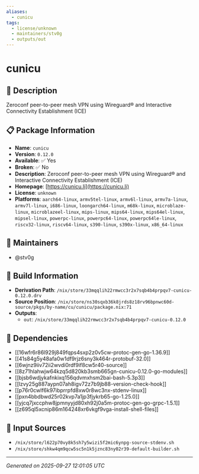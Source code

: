 ```yaml
---
aliases:
  - cunicu
tags:
  - license/unknown
  - maintainers/stv0g
  - outputs/out
---
```


# cunicu

## 📝 Description

Zeroconf peer-to-peer mesh VPN using Wireguard® and Interactive Connectivity Establishment (ICE)

## 📋 Package Information

- **Name**: `cunicu`
- **Version**: `0.12.0`
- **Available**: ✅ Yes
- **Broken**: ✅ No
- **Description**: Zeroconf peer-to-peer mesh VPN using Wireguard® and Interactive Connectivity Establishment (ICE)
- **Homepage**: [https://cunicu.li](https://cunicu.li)
- **License**: `unknown`
- **Platforms**: `aarch64-linux`, `armv5tel-linux`, `armv6l-linux`, `armv7a-linux`, `armv7l-linux`, `i686-linux`, `loongarch64-linux`, `m68k-linux`, `microblaze-linux`, `microblazeel-linux`, `mips-linux`, `mips64-linux`, `mips64el-linux`, `mipsel-linux`, `powerpc-linux`, `powerpc64-linux`, `powerpc64le-linux`, `riscv32-linux`, `riscv64-linux`, `s390-linux`, `s390x-linux`, `x86_64-linux`
## 👥 Maintainers

- @stv0g


## 🔧 Build Information

- **Derivation Path**: `/nix/store/33mqqlih22rmwcc3r2x7sqb4b4prpqv7-cunicu-0.12.0.drv`
- **Source Position**: `/nix/store/ns30sqxb36k8jrds8z18rv96bpnwc60d-source/pkgs/by-name/cu/cunicu/package.nix:71`
- **Outputs**:
  - `out`:  `/nix/store/33mqqlih22rmwcc3r2x7sqb4b4prpqv7-cunicu-0.12.0`

## 🔗 Dependencies

- [[16wfr6r86l929j849fqps4sxp2z0v5cw-protoc-gen-go-1.36.9]]
- [[41s84g5y48afa0w1df9rjz6sny3k464r-protobuf-32.0]]
- [[6wjnz9iiv72ii2wvdi0rdf9if8cw5r40-source]]
- [[8z71hlahwjw64kzq5d820kb3smb665gn-cunicu-0.12.0-go-modules]]
- [[bjsb6wdjykafnkixq156qdvmxhsm2bai-bash-5.3p3]]
- [[lzvy25g887aypn07ah8igv72z7b9jb88-version-check-hook]]
- [[p76r0cwlf6k97ibprrpfd8xw0r8wc3nx-stdenv-linux]]
- [[pxn4bbdbwd25r02kvp7a1jp3fjykrb65-go-1.25.0]]
- [[yjcq7jxccphw8jpmnyyjd80xh92j0a5m-protoc-gen-go-grpc-1.5.1]]
- [[z695ql5xcnip86m164248xr6vkgf9vga-install-shell-files]]

## 📁 Input Sources

- `/nix/store/l622p70vy8k5sh7y5wizi5f2mic6ynpg-source-stdenv.sh`
- `/nix/store/shkw4qm9qcw5sc5n1k5jznc83ny02r39-default-builder.sh`

---
*Generated on 2025-09-27 12:01:05 UTC*
